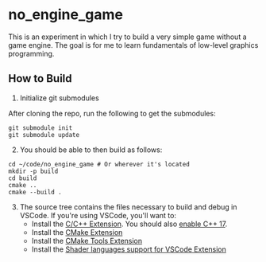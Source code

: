 # no_engine_game
This is an experiment in which I try to build a very simple game without a game engine. The goal is for me to learn fundamentals of low-level graphics programming.

## How to Build

1. Initialize git submodules

After cloning the repo, run the following to get the submodules:

```
git submodule init
git submodule update
```

2. You should be able to then build as follows:

```
cd ~/code/no_engine_game # Or wherever it's located
mkdir -p build
cd build
cmake ..
cmake --build .
```

3. The source tree contains the files necessary to build and debug in VSCode. If you're using VSCode, you'll want to:
   * Install the [C/C++ Extension](https://marketplace.visualstudio.com/items?itemName=ms-vscode.cpptools). You should also [enable C++ 17](https://stackoverflow.com/a/66251689).
   * Install the [CMake Extension](https://marketplace.visualstudio.com/items?itemName=twxs.cmake)
   * Install the [CMake Tools Extension](https://marketplace.visualstudio.com/items?itemName=ms-vscode.cmake-tools)
   * Install the [Shader languages support for VSCode Extension](https://marketplace.visualstudio.com/items?itemName=slevesque.shader)
